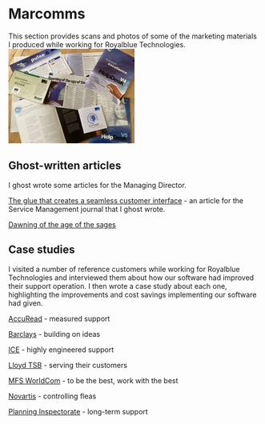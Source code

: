 # Marcomms

This section provides scans and photos of some of the marketing materials I produced while working for Royalblue Technologies.
[![samples thumbnail](marcomms/samples-s.jpg)](marcomms/samples.jpg)

## Ghost-written articles

I ghost wrote some articles for the Managing Director.

[The glue that creates a seamless customer interface](marcomms/glue.md) - an article for the Service Management journal that I ghost wrote.

[Dawning of the age of the sages](marcomms/age-of-sages.md)

## Case studies

I visited a number of reference customers while working for Royalblue Technologies and interviewed them about how our software had improved their support operation. I then wrote a case study about each one, highlighting the improvements and cost savings implementing our software had given.

[AccuRead](marcomms/AccuRead.md) - measured support

[Barclays](marcomms/barclays-case-study.md) - building on ideas

[ICE](marcomms/ice-case-study.md) - highly engineered support

[Lloyd TSB](marcomms/Lloyds-case-study.md) - serving their customers

[MFS WorldCom](marcomms/mfs-case-stud.md) - to be the best, work with the best

[Novartis](marcomms/novartis-case-study.md) - controlling fleas

[Planning Inspectorate](marcomms/planning-case-study.md) - long-term support

